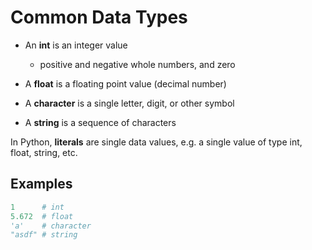 # Common Data Types

- An **int** is an integer value
    - positive and negative whole numbers, and zero

- A **float** is a floating point value (decimal number)
- A **character** is a single letter, digit, or other symbol
- A **string** is a sequence of characters

In Python, **literals** are single data values, e.g. a single value of type int, float, string, etc.

## Examples

```python
1      # int
5.672  # float
'a'    # character
"asdf" # string
```